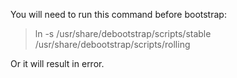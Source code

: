You will need to run this command before bootstrap:

> ln -s /usr/share/debootstrap/scripts/stable /usr/share/debootstrap/scripts/rolling

Or it will result in error.